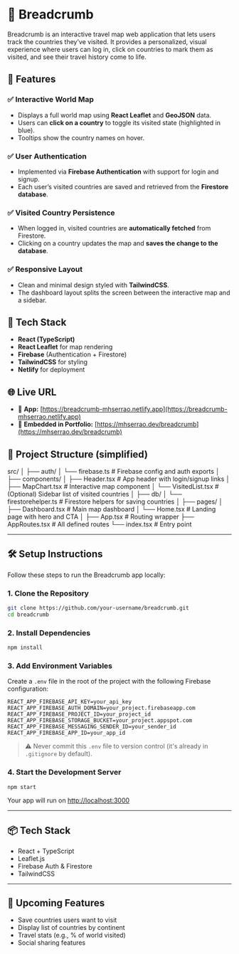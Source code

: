 # 🍞 Breadcrumb

Breadcrumb is an interactive travel map web application that lets users track the countries they’ve visited. It provides a personalized, visual experience where users can log in, click on countries to mark them as visited, and see their travel history come to life.

## 🚀 Features

### ✅ Interactive World Map

- Displays a full world map using **React Leaflet** and **GeoJSON** data.
- Users can **click on a country** to toggle its visited state (highlighted in blue).
- Tooltips show the country names on hover.

### ✅ User Authentication

- Implemented via **Firebase Authentication** with support for login and signup.
- Each user’s visited countries are saved and retrieved from the **Firestore database**.

### ✅ Visited Country Persistence

- When logged in, visited countries are **automatically fetched** from Firestore.
- Clicking on a country updates the map and **saves the change to the database**.

### ✅ Responsive Layout

- Clean and minimal design styled with **TailwindCSS**.
- The dashboard layout splits the screen between the interactive map and a sidebar.

## 🔧 Tech Stack

- **React (TypeScript)**
- **React Leaflet** for map rendering
- **Firebase** (Authentication + Firestore)
- **TailwindCSS** for styling
- **Netlify** for deployment

## 🌐 Live URL

- 🔗 **App:** [https://breadcrumb-mhserrao.netlify.app](https://breadcrumb-mhserrao.netlify.app)
- 🔗 **Embedded in Portfolio:** [https://mhserrao.dev/breadcrumb](https://mhserrao.dev/breadcrumb)

## 📁 Project Structure (simplified)

src/
│
├── auth/
│ └── firebase.ts # Firebase config and auth exports
│
├── components/
│ ├── Header.tsx # App header with login/signup links
│ ├── MapChart.tsx # Interactive map component
│ └── VisitedList.tsx # (Optional) Sidebar list of visited countries
│
├── db/
│ └── firestorehelper.ts # Firestore helpers for saving countries
│
├── pages/
│ ├── Dashboard.tsx # Main map dashboard
│ └── Home.tsx # Landing page with hero and CTA
│
├── App.tsx # Routing wrapper
├── AppRoutes.tsx # All defined routes
└── index.tsx # Entry point

---

## 🛠️ Setup Instructions

Follow these steps to run the Breadcrumb app locally:

### 1. **Clone the Repository**

```bash
git clone https://github.com/your-username/breadcrumb.git
cd breadcrumb
```

### 2. **Install Dependencies**

```bash
npm install
```

### 3. **Add Environment Variables**

Create a `.env` file in the root of the project with the following Firebase configuration:

```
REACT_APP_FIREBASE_API_KEY=your_api_key
REACT_APP_FIREBASE_AUTH_DOMAIN=your_project.firebaseapp.com
REACT_APP_FIREBASE_PROJECT_ID=your_project_id
REACT_APP_FIREBASE_STORAGE_BUCKET=your_project.appspot.com
REACT_APP_FIREBASE_MESSAGING_SENDER_ID=your_sender_id
REACT_APP_FIREBASE_APP_ID=your_app_id
```

> ⚠️ Never commit this `.env` file to version control (it's already in `.gitignore` by default).

### 4. **Start the Development Server**

```bash
npm start
```

Your app will run on [http://localhost:3000](http://localhost:3000)

---

## 📦 Tech Stack

- React + TypeScript
- Leaflet.js
- Firebase Auth & Firestore
- TailwindCSS

---

## 🧩 Upcoming Features

- Save countries users want to visit
- Display list of countries by continent
- Travel stats (e.g., % of world visited)
- Social sharing features
